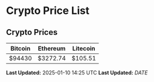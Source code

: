 # Crypto Price List

## Crypto Prices
| Bitcoin | Ethereum | Litecoin |
| ------- | -------- | -------- |
| $94430 | $3272.74 | $105.51 |
**Last Updated:** 2025-01-10 14:25 UTC
**Last Updated:** $DATE$
